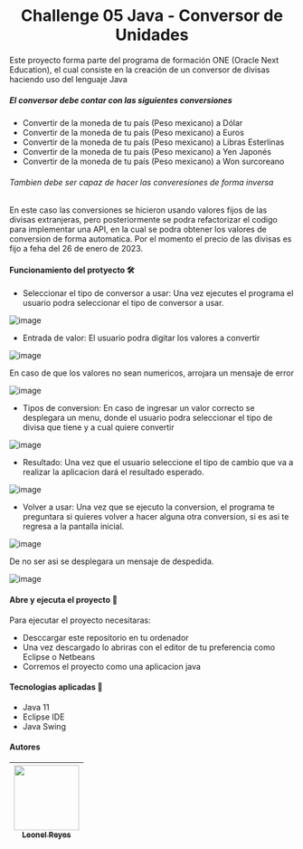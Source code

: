 <h1 align="center"> Challenge 05 Java - Conversor de Unidades</h1>

Este proyecto forma parte del programa de formación ONE (Oracle Next Education), el cual consiste en la creación de un conversor de divisas haciendo uso del lenguaje Java

##### El conversor debe contar con las siguientes conversiones

 - Convertir de la moneda de tu país (Peso mexicano) a Dólar
 - Convertir de la moneda de tu país (Peso mexicano)  a Euros
 - Convertir de la moneda de tu país (Peso mexicano)  a Libras Esterlinas
 - Convertir de la moneda de tu país (Peso mexicano)  a Yen Japonés
 - Convertir de la moneda de tu país (Peso mexicano)  a Won surcoreano
 
######  Tambien debe ser capaz de hacer las converesiones de forma inversa 

En este caso las conversiones se hicieron usando valores fijos de las divisas extranjeras, pero posteriormente se podra refactorizar el codigo para implementar una API, en la cual se podra obtener los valores de conversion de forma automatica.
Por el momento el precio de las divisas es fijo a feha del 26 de enero de 2023.

#### Funcionamiento del protyecto 🛠️

- Seleccionar el tipo de conversor a usar: Una vez ejecutes el programa el usuario podra seleccionar el tipo de conversor a usar.

![image](https://user-images.githubusercontent.com/112590041/214973270-8b8cda36-ae39-4762-9a4b-4c0b4492ce94.png)


- Entrada de valor: El usuario podra digitar los valores a convertir

![image](https://user-images.githubusercontent.com/112590041/214973437-f14a71fa-fec9-4db0-b616-082513b628a6.png)


En caso de que los valores no sean numericos, arrojara un mensaje de error 

![image](https://user-images.githubusercontent.com/112590041/214973520-6bcc540a-0928-467f-90c5-7831c1355509.png)


- Tipos de conversion: En caso de ingresar un valor correcto se desplegara un menu, donde el usuario podra seleccionar el tipo de divisa que tiene y a cual quiere convertir 

![image](https://user-images.githubusercontent.com/112590041/214973759-c214083b-83b4-4532-a508-fec6a45a920d.png)


- Resultado: Una vez que el usuario seleccione el tipo de cambio que va a realizar la aplicacion dará el resultado esperado.

![image](https://user-images.githubusercontent.com/112590041/214973817-0406d9ce-03e4-40bc-bb6f-091e5afeab4a.png)


- Volver a usar:  Una vez que se ejecuto la conversion, el programa te preguntara si quieres volver a hacer alguna otra conversion, si es asi te regresa a la pantalla inicial.

![image](https://user-images.githubusercontent.com/112590041/214973881-b8140760-6504-4c72-a0d6-add87605dc80.png)

De no ser asi se desplegara un mensaje de despedida.

![image](https://user-images.githubusercontent.com/112590041/214973942-3fcb0649-aedf-425c-b1f0-009fa87f4e18.png)


#### Abre y ejecuta el proyecto  📂

Para ejecutar el proyecto necesitaras:

- Desccargar este repositorio en tu ordenador
- Una vez descargado lo abriras con el editor de tu preferencia como Eclipse o Netbeans
- Corremos el proyecto como una aplicacion java



#### Tecnologias aplicadas 🤖

- Java 11
- Eclipse IDE
- Java Swing
    
    
#### Autores 
  | [<img src="https://avatars.githubusercontent.com/u/112590041?v=4" width=115><br><sub>Leonel Reyes</sub>](https://github.com/leonelrz) |
  | :---: |

